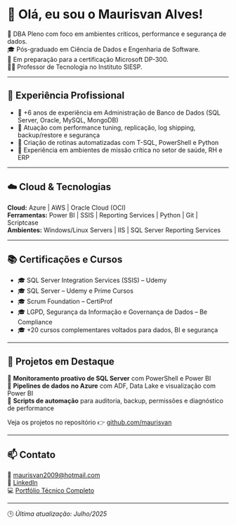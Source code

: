 # 👋 Olá, eu sou o Maurisvan Alves!

🎯 DBA Pleno com foco em ambientes críticos, performance e segurança de dados.  
🎓 Pós-graduado em Ciência de Dados e Engenharia de Software.  
📘 Em preparação para a certificação Microsoft DP-300.  
👨‍🏫 Professor de Tecnologia no Instituto SIESP.

---

## 💼 Experiência Profissional

- 🔹 +6 anos de experiência em Administração de Banco de Dados (SQL Server, Oracle, MySQL, MongoDB)
- 🔹 Atuação com performance tuning, replicação, log shipping, backup/restore e segurança
- 🔹 Criação de rotinas automatizadas com T-SQL, PowerShell e Python
- 🔹 Experiência em ambientes de missão crítica no setor de saúde, RH e ERP

---

## ☁️ Cloud & Tecnologias

**Cloud:** Azure | AWS | Oracle Cloud (OCI)  
**Ferramentas:** Power BI | SSIS | Reporting Services | Python | Git | Scriptcase  
**Ambientes:** Windows/Linux Servers | IIS | SQL Server Reporting Services

---

## 📚 Certificações e Cursos

- 🎓 SQL Server Integration Services (SSIS) – Udemy  
- 🎓 SQL Server – Udemy e Prime Cursos  
- 🎓 Scrum Foundation – CertiProf  
- 🎓 LGPD, Segurança da Informação e Governança de Dados – Be Compliance  
- 🎓 +20 cursos complementares voltados para dados, BI e segurança

---

## 🚀 Projetos em Destaque

🔸 **Monitoramento proativo de SQL Server** com PowerShell e Power BI  
🔸 **Pipelines de dados no Azure** com ADF, Data Lake e visualização com Power BI  
🔸 **Scripts de automação** para auditoria, backup, permissões e diagnóstico de performance

Veja os projetos no repositório 👉 [github.com/maurisvan](https://github.com/maurisvan)

---

## 📫 Contato

📧 maurisvan2009@hotmail.com  
🔗 [LinkedIn](https://www.linkedin.com/in/maurisvan-alves)  
💻 [Portfólio Técnico Completo](https://github.com/maurisvan/portfolio)

---

🕒 *Última atualização: Julho/2025*
